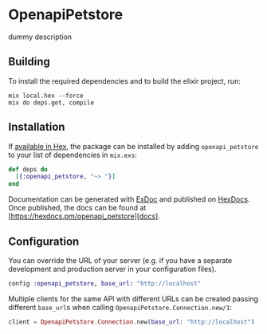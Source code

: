 # OpenapiPetstore

dummy description

## Building

To install the required dependencies and to build the elixir project, run:

```console
mix local.hex --force
mix do deps.get, compile
```

## Installation

If [available in Hex][], the package can be installed by adding `openapi_petstore` to
your list of dependencies in `mix.exs`:

```elixir
def deps do
  [{:openapi_petstore, "~> "}]
end
```

Documentation can be generated with [ExDoc][] and published on [HexDocs][]. Once published, the docs can be found at
[https://hexdocs.pm/openapi_petstore][docs].

## Configuration

You can override the URL of your server (e.g. if you have a separate development and production server in your
configuration files).

```elixir
config :openapi_petstore, base_url: "http://localhost"
```

Multiple clients for the same API with different URLs can be created passing different `base_url`s when calling
`OpenapiPetstore.Connection.new/1`:

```elixir
client = OpenapiPetstore.Connection.new(base_url: "http://localhost")
```

[exdoc]: https://github.com/elixir-lang/ex_doc
[hexdocs]: https://hexdocs.pm
[available in hex]: https://hex.pm/docs/publish
[docs]: https://hexdocs.pm/openapi_petstore
